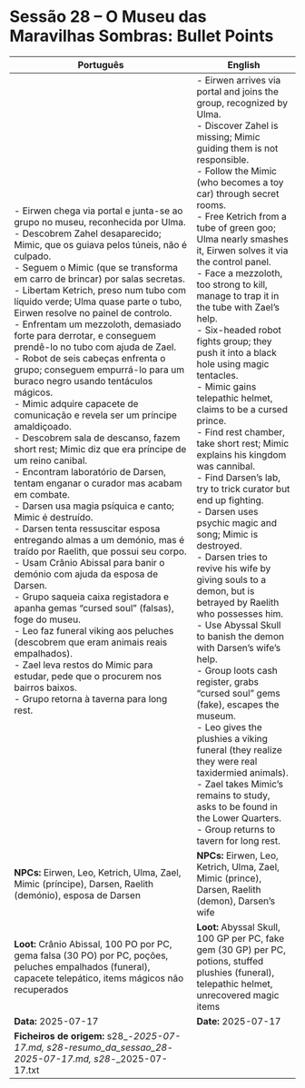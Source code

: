 # Sessão 28 – O Museu das Maravilhas Sombras: Bullet Points

| Português | English |
|-----------|---------|
| - Eirwen chega via portal e junta-se ao grupo no museu, reconhecida por Ulma.<br>- Descobrem Zahel desaparecido; Mimic, que os guiava pelos túneis, não é culpado.<br>- Seguem o Mimic (que se transforma em carro de brincar) por salas secretas.<br>- Libertam Ketrich, preso num tubo com líquido verde; Ulma quase parte o tubo, Eirwen resolve no painel de controlo.<br>- Enfrentam um mezzoloth, demasiado forte para derrotar, e conseguem prendê-lo no tubo com ajuda de Zael.<br>- Robot de seis cabeças enfrenta o grupo; conseguem empurrá-lo para um buraco negro usando tentáculos mágicos.<br>- Mimic adquire capacete de comunicação e revela ser um príncipe amaldiçoado.<br>- Descobrem sala de descanso, fazem short rest; Mimic diz que era príncipe de um reino canibal.<br>- Encontram laboratório de Darsen, tentam enganar o curador mas acabam em combate.<br>- Darsen usa magia psíquica e canto; Mimic é destruído.<br>- Darsen tenta ressuscitar esposa entregando almas a um demónio, mas é traído por Raelith, que possui seu corpo.<br>- Usam Crânio Abissal para banir o demónio com ajuda da esposa de Darsen.<br>- Grupo saqueia caixa registadora e apanha gemas “cursed soul” (falsas), foge do museu.<br>- Leo faz funeral viking aos peluches (descobrem que eram animais reais empalhados).<br>- Zael leva restos do Mimic para estudar, pede que o procurem nos bairros baixos.<br>- Grupo retorna à taverna para long rest.<br> | - Eirwen arrives via portal and joins the group, recognized by Ulma.<br>- Discover Zahel is missing; Mimic guiding them is not responsible.<br>- Follow the Mimic (who becomes a toy car) through secret rooms.<br>- Free Ketrich from a tube of green goo; Ulma nearly smashes it, Eirwen solves it via the control panel.<br>- Face a mezzoloth, too strong to kill, manage to trap it in the tube with Zael’s help.<br>- Six-headed robot fights group; they push it into a black hole using magic tentacles.<br>- Mimic gains telepathic helmet, claims to be a cursed prince.<br>- Find rest chamber, take short rest; Mimic explains his kingdom was cannibal.<br>- Find Darsen’s lab, try to trick curator but end up fighting.<br>- Darsen uses psychic magic and song; Mimic is destroyed.<br>- Darsen tries to revive his wife by giving souls to a demon, but is betrayed by Raelith who possesses him.<br>- Use Abyssal Skull to banish the demon with Darsen’s wife’s help.<br>- Group loots cash register, grabs “cursed soul” gems (fake), escapes the museum.<br>- Leo gives the plushies a viking funeral (they realize they were real taxidermied animals).<br>- Zael takes Mimic’s remains to study, asks to be found in the Lower Quarters.<br>- Group returns to tavern for long rest.<br> |
| **NPCs:** Eirwen, Leo, Ketrich, Ulma, Zael, Mimic (príncipe), Darsen, Raelith (demónio), esposa de Darsen | **NPCs:** Eirwen, Leo, Ketrich, Ulma, Zael, Mimic (prince), Darsen, Raelith (demon), Darsen’s wife |
| **Loot:** Crânio Abissal, 100 PO por PC, gema falsa (30 PO) por PC, poções, peluches empalhados (funeral), capacete telepático, items mágicos não recuperados | **Loot:** Abyssal Skull, 100 GP per PC, fake gem (30 GP) per PC, potions, stuffed plushies (funeral), telepathic helmet, unrecovered magic items |
| **Data:** 2025-07-17 | **Date:** 2025-07-17 |
| **Ficheiros de origem:** s28_-_2025-07-17.md, s28_-_resumo_da_sessao_28_-_2025-07-17.md, s28_-_2025-07-17.txt |
